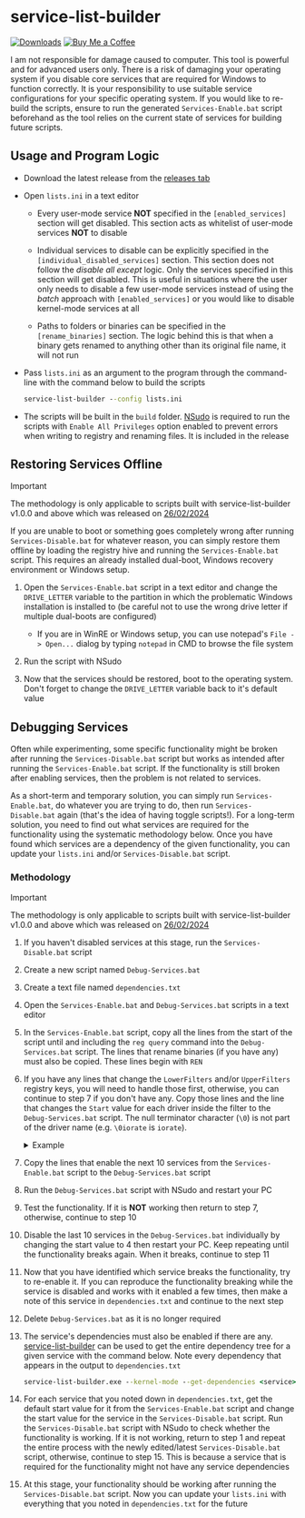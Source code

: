# service-list-builder

[![Downloads](https://img.shields.io/github/downloads/amitxv/service-list-builder/total.svg)](https://github.com/amitxv/service-list-builder/releases) [![Buy Me a Coffee](https://img.shields.io/badge/Buy%20Me%20a%20Coffee-Donate-orange?logo=buy-me-a-coffee)](https://www.buymeacoffee.com/amitxv)

I am not responsible for damage caused to computer. This tool is powerful and for advanced users only. There is a risk of damaging your operating system if you disable core services that are required for Windows to function correctly. It is your responsibility to use suitable service configurations for your specific operating system. If you would like to re-build the scripts, ensure to run the generated ``Services-Enable.bat`` script beforehand as the tool relies on the current state of services for building future scripts.

## Usage and Program Logic

- Download the latest release from the [releases tab](https://github.com/amitxv/service-list-builder/releases)

- Open ``lists.ini`` in a text editor

    - Every user-mode service **NOT** specified in the ``[enabled_services]`` section will get disabled. This section acts as whitelist of user-mode services **NOT** to disable

    - Individual services to disable can be explicitly specified in the ``[individual_disabled_services]`` section. This section does not follow the *disable all except* logic. Only the services specified in this section will get disabled. This is useful in situations where the user only needs to disable a few user-mode services instead of using the *batch* approach with ``[enabled_services]`` or you would like to disable kernel-mode services at all

    - Paths to folders or binaries can be specified in the ``[rename_binaries]`` section. The logic behind this is that when a binary gets renamed to anything other than its original file name, it will not run

- Pass ``lists.ini`` as an argument to the program through the command-line with the command below to build the scripts

  ```bat
  service-list-builder --config lists.ini
  ```

- The scripts will be built in the ``build`` folder. [NSudo](https://github.com/M2Team/NSudo) is required to run the scripts with ``Enable All Privileges`` option enabled to prevent errors when writing to registry and renaming files. It is included in the release

<!-- ## Example

<img src="/assets/img/lists.png" width="1000"> -->

## Restoring Services Offline

> [!IMPORTANT]
> The methodology is only applicable to scripts built with service-list-builder v1.0.0 and above which was released on [26/02/2024](https://github.com/amitxv/service-list-builder/releases/tag/1.0.0)

If you are unable to boot or something goes completely wrong after running ``Services-Disable.bat`` for whatever reason, you can simply restore them offline by loading the registry hive and running the ``Services-Enable.bat`` script. This requires an already installed dual-boot, Windows recovery environment or Windows setup.

1. Open the ``Services-Enable.bat`` script in a text editor and change the ``DRIVE_LETTER`` variable to the partition in which the problematic Windows installation is installed to (be careful not to use the wrong drive letter if multiple dual-boots are configured)

    - If you are in WinRE or Windows setup, you can use notepad's ``File -> Open...`` dialog by typing ``notepad`` in CMD to browse the file system

2. Run the script with NSudo

3. Now that the services should be restored, boot to the operating system. Don't forget to change the ``DRIVE_LETTER`` variable back to it's default value

## Debugging Services

Often while experimenting, some specific functionality might be broken after running the ``Services-Disable.bat`` script but works as intended after running the ``Services-Enable.bat`` script. If the functionality is still broken after enabling services, then the problem is not related to services.

As a short-term and temporary solution, you can simply run ``Services-Enable.bat``, do whatever you are trying to do, then run ``Services-Disable.bat`` again (that's the idea of having toggle scripts!). For a long-term solution, you need to find out what services are required for the functionality using the systematic methodology below. Once you have found which services are a dependency of the given functionality, you can update your ``lists.ini`` and/or ``Services-Disable.bat`` script.

### Methodology

> [!IMPORTANT]
> The methodology is only applicable to scripts built with service-list-builder v1.0.0 and above which was released on [26/02/2024](https://github.com/amitxv/service-list-builder/releases/tag/1.0.0)

1. If you haven't disabled services at this stage, run the ``Services-Disable.bat`` script

2. Create a new script named ``Debug-Services.bat``

3. Create a text file named ``dependencies.txt``

4. Open the ``Services-Enable.bat`` and ``Debug-Services.bat`` scripts in a text editor

5. In the ``Services-Enable.bat`` script, copy all the lines from the start of the script until and including the ``reg query`` command into the ``Debug-Services.bat`` script. The lines that rename binaries (if you have any) must also be copied. These lines begin with ``REN``

6. If you have any lines that change the ``LowerFilters`` and/or ``UpperFilters`` registry keys, you will need to handle those first, otherwise, you can continue to step 7 if you don't have any. Copy those lines and the line that changes the ``Start`` value for each driver inside the filter to the ``Debug-Services.bat`` script. The null terminator character (``\0``) is not part of the driver name (e.g. ``\0iorate`` is ``iorate``).

    <details>

    <summary>Example</summary>

    - An example of what the filters part of the ``Services-Enable.bat`` script could look like:

        ```bat
        reg.exe add "HKLM\SYSTEM\CurrentControlSet\Control\Class\{4d36e967-e325-11ce-bfc1-08002be10318}" /v "LowerFilters" /t REG_MULTI_SZ /d "EhStorClass" /f
        reg.exe add "HKLM\SYSTEM\CurrentControlSet\Control\Class\{71a27cdd-812a-11d0-bec7-08002be2092f}" /v "LowerFilters" /t REG_MULTI_SZ /d "fvevol\0iorate\0rdyboost" /f
        ...
        ```

    - The lines that must be copied to the ``Debug-Services.bat`` script:

        ```bat
        reg.exe add "HKLM\SYSTEM\CurrentControlSet\Control\Class\{4d36e967-e325-11ce-bfc1-08002be10318}" /v "LowerFilters" /t REG_MULTI_SZ /d "EhStorClass" /f
        reg.exe add "HKLM\SYSTEM\CurrentControlSet\Control\Class\{71a27cdd-812a-11d0-bec7-08002be2092f}" /v "LowerFilters" /t REG_MULTI_SZ /d "fvevol\0iorate\0rdyboost" /f
        reg.exe add "HKLM\SYSTEM\CurrentControlSet\Services\EhStorClass" /v "Start" /t REG_DWORD /d "0" /f
        reg.exe add "HKLM\SYSTEM\CurrentControlSet\Services\fvevol" /v "Start" /t REG_DWORD /d "0" /f
        reg.exe add "HKLM\SYSTEM\CurrentControlSet\Services\iorate" /v "Start" /t REG_DWORD /d "0" /f
        reg.exe add "HKLM\SYSTEM\CurrentControlSet\Services\rdyboost" /v "Start" /t REG_DWORD /d "0" /f
        ```

    </details>

7. Copy the lines that enable the next 10 services from the ``Services-Enable.bat`` script to the ``Debug-Services.bat`` script

8. Run the ``Debug-Services.bat`` script with NSudo and restart your PC

9. Test the functionality. If it is **NOT** working then return to step 7, otherwise, continue to step 10

10. Disable the last 10 services in the ``Debug-Services.bat`` individually by changing the start value to 4 then restart your PC. Keep repeating until the functionality breaks again. When it breaks, continue to step 11

11. Now that you have identified which service breaks the functionality, try to re-enable it. If you can reproduce the functionality breaking while the service is disabled and works with it enabled a few times, then make a note of this service in ``dependencies.txt`` and continue to the next step

12. Delete ``Debug-Services.bat`` as it is no longer required

13. The service's dependencies must also be enabled if there are any. [service-list-builder](https://github.com/amitxv/service-list-builder) can be used to get the entire dependency tree for a given service with the command below. Note every dependency that appears in the output to ``dependencies.txt``

    ```bat
    service-list-builder.exe --kernel-mode --get-dependencies <service>
    ```

14. For each service that you noted down in ``dependencies.txt``, get the default start value for it from the ``Services-Enable.bat`` script and change the start value for the service in the ``Services-Disable.bat`` script. Run the ``Services-Disable.bat`` script with NSudo to check whether the functionality is working. If it is not working, return to step 1 and repeat the entire process with the newly edited/latest ``Services-Disable.bat`` script, otherwise, continue to step 15. This is because a service that is required for the functionality might not have any service dependencies

15. At this stage, your functionality should be working after running the ``Services-Disable.bat`` script. Now you can update your ``lists.ini`` with everything that you noted in ``dependencies.txt`` for the future
